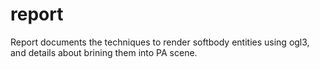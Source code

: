 # report
Report documents the techniques to render softbody entities using ogl3, and details about brining them into PA scene. 
